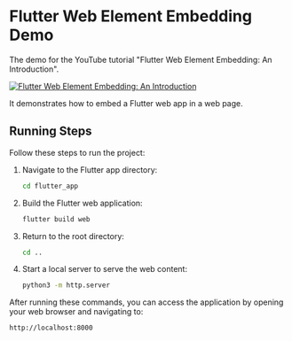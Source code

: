 # Flutter Web Element Embedding Demo

The demo for the YouTube tutorial "Flutter Web Element Embedding: An Introduction". 

[![Flutter Web Element Embedding: An Introduction](https://markdown-videos-api.jorgenkh.no/url?url=https%3A%2F%2Fyoutu.be%2FyBsF5_NTI9s)](https://youtu.be/yBsF5_NTI9s)



It demonstrates how to embed a Flutter web app in a web page.


## Running Steps

Follow these steps to run the project:

1. Navigate to the Flutter app directory:
   ```bash
   cd flutter_app
   ```

2. Build the Flutter web application:
   ```bash
   flutter build web
   ```

3. Return to the root directory:
   ```bash
   cd ..
   ```

4. Start a local server to serve the web content:
   ```bash
   python3 -m http.server
   ```

After running these commands, you can access the application by opening your web browser and navigating to:
```
http://localhost:8000
```

